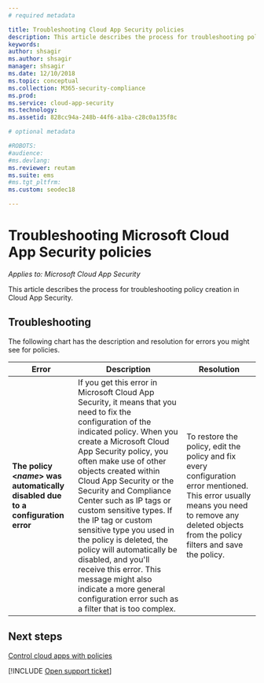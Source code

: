 ```yaml
---
# required metadata

title: Troubleshooting Cloud App Security policies
description: This article describes the process for troubleshooting policy creation in Cloud App Security.
keywords:
author: shsagir
ms.author: shsagir
manager: shsagir
ms.date: 12/10/2018
ms.topic: conceptual
ms.collection: M365-security-compliance
ms.prod:
ms.service: cloud-app-security
ms.technology:
ms.assetid: 828cc94a-248b-44f6-a1ba-c28c0a135f8c

# optional metadata

#ROBOTS:
#audience:
#ms.devlang:
ms.reviewer: reutam
ms.suite: ems
#ms.tgt_pltfrm:
ms.custom: seodec18

---
```

# Troubleshooting Microsoft Cloud App Security policies

*Applies to: Microsoft Cloud App Security*

This article describes the process for troubleshooting policy creation in Cloud App Security.

## Troubleshooting

The following chart has the description and resolution for errors you might see for policies.

|Error|Description|Resolution|
|----|----|----|
| **The policy  <*name*> was automatically disabled due to a configuration error**|If you get this error in Microsoft Cloud App Security, it means that you need to fix the configuration of the indicated policy. When you create a Microsoft Cloud App Security policy, you often make use of other objects created within Cloud App Security or the Security and Compliance Center such as IP tags or custom sensitive types. If the IP tag or custom sensitive type you used in the policy is deleted, the policy will automatically be disabled, and you'll receive this error. This message might also indicate a more general configuration error such as a filter that is too complex. |To restore the policy, edit the policy and fix every configuration error mentioned. This error usually means you need to remove any deleted objects from the policy filters and save the policy.|

## Next steps

[Control cloud apps with policies](control-cloud-apps-with-policies.md)

[!INCLUDE [Open support ticket](includes/support.md)]

